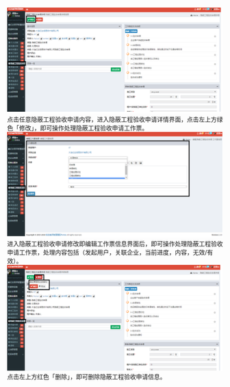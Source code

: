 ![](/assets/隐蔽工程验收申请3.png)点击任意隐蔽工程验收申请内容，进入隐蔽工程验收申请详情界面，点击左上方绿色「修改」，即可操作处理隐蔽工程验收申请工作票。![](/assets/隐蔽工程验收申请4.png)进入隐蔽工程验收申请修改即编辑工作票信息界面后，即可操作处理隐蔽工程验收申请工作票，处理内容包括（发起用户，关联企业，当前进度，内容，无效/有效）。![](/assets/隐蔽工程验收申请5.png)点击左上方红色「删除」，即可删除隐蔽工程验收申请信息。

